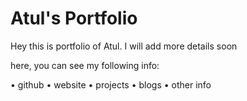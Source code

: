 # Atul's Portfolio

Hey this is portfolio of Atul. I will add more details soon

here, you can see my following info:

• github
• website
• projects
• blogs
• other info
